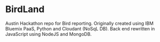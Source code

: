 # BirdLand
Austin Hackathon repo for Bird reporting.
Originally created using IBM Bluemix PaaS, Python and Cloudant (NoSqL DB).
Back end rewritten in JavaScript using NodeJS and MongoDB.

